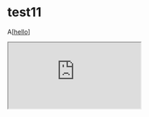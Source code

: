 # test11
 A[<a href="https://example.com" id="link" target="_blank">hello</a>]
<iframe name='<img/src=x onerror=alert(origin)>' src="https://site.com/page.html?url=javascript:name"> </iframe>
